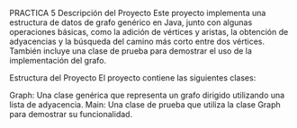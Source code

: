 PRACTICA 5
Descripción del Proyecto
Este proyecto implementa una estructura de datos de grafo genérico en Java, junto con algunas operaciones básicas, como la adición de vértices y aristas, la obtención de adyacencias y la búsqueda del camino más corto entre dos vértices. También incluye una clase de prueba para demostrar el uso de la implementación del grafo.

Estructura del Proyecto
El proyecto contiene las siguientes clases:

Graph<V>: Una clase genérica que representa un grafo dirigido utilizando una lista de adyacencia.
Main: Una clase de prueba que utiliza la clase Graph para demostrar su funcionalidad.
